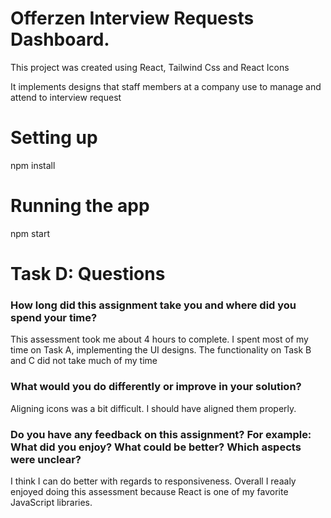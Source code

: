 # Offerzen Interview Requests Dashboard.

This project was created using React, Tailwind Css and React Icons

It implements designs that staff members at a company use to manage and attend to interview request

# Setting up

npm install

# Running the app

npm start

# Task D: Questions

### How long did this assignment take you and where did you spend your time?

This assessment took me about 4 hours to complete. I spent most of my time on Task A, implementing the UI designs. The functionality on Task B and C did not take much of my time

### What would you do differently or improve in your solution?

Aligning icons was a bit difficult.  I should have aligned them properly. 

### Do you have any feedback on this assignment? For example: What did you enjoy? What could be better? Which aspects were unclear?

I think I can do better with regards to responsiveness. Overall I reaaly enjoyed doing this assessment because React is one of my favorite JavaScript libraries.  
